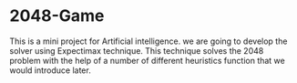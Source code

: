 # 2048-Game
This is a mini project for Artificial intelligence. we are going to develop the solver using Expectimax technique. This technique solves the 2048 problem with the help of a number of different heuristics function that we would introduce later.



